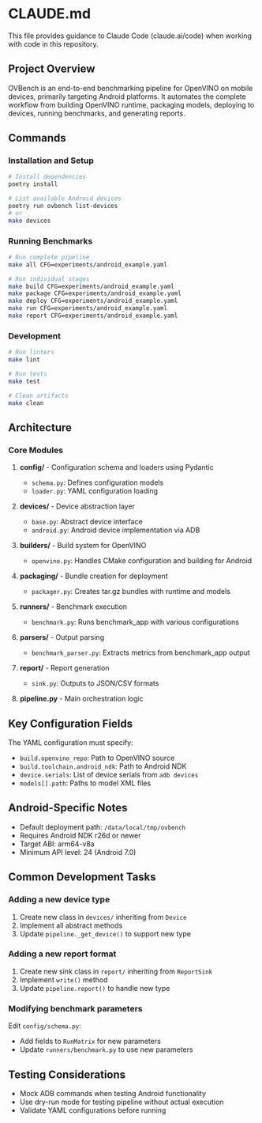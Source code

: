 # CLAUDE.md

This file provides guidance to Claude Code (claude.ai/code) when working with code in this repository.

## Project Overview

OVBench is an end-to-end benchmarking pipeline for OpenVINO on mobile devices, primarily targeting Android platforms. It automates the complete workflow from building OpenVINO runtime, packaging models, deploying to devices, running benchmarks, and generating reports.

## Commands

### Installation and Setup
```bash
# Install dependencies
poetry install

# List available Android devices
poetry run ovbench list-devices
# or
make devices
```

### Running Benchmarks
```bash
# Run complete pipeline
make all CFG=experiments/android_example.yaml

# Run individual stages
make build CFG=experiments/android_example.yaml
make package CFG=experiments/android_example.yaml
make deploy CFG=experiments/android_example.yaml
make run CFG=experiments/android_example.yaml
make report CFG=experiments/android_example.yaml
```

### Development
```bash
# Run linters
make lint

# Run tests
make test

# Clean artifacts
make clean
```

## Architecture

### Core Modules

1. **config/** - Configuration schema and loaders using Pydantic
   - `schema.py`: Defines configuration models
   - `loader.py`: YAML configuration loading

2. **devices/** - Device abstraction layer
   - `base.py`: Abstract device interface
   - `android.py`: Android device implementation via ADB

3. **builders/** - Build system for OpenVINO
   - `openvino.py`: Handles CMake configuration and building for Android

4. **packaging/** - Bundle creation for deployment
   - `packager.py`: Creates tar.gz bundles with runtime and models

5. **runners/** - Benchmark execution
   - `benchmark.py`: Runs benchmark_app with various configurations

6. **parsers/** - Output parsing
   - `benchmark_parser.py`: Extracts metrics from benchmark_app output

7. **report/** - Report generation
   - `sink.py`: Outputs to JSON/CSV formats

8. **pipeline.py** - Main orchestration logic

## Key Configuration Fields

The YAML configuration must specify:
- `build.openvino_repo`: Path to OpenVINO source
- `build.toolchain.android_ndk`: Path to Android NDK
- `device.serials`: List of device serials from `adb devices`
- `models[].path`: Paths to model XML files

## Android-Specific Notes

- Default deployment path: `/data/local/tmp/ovbench`
- Requires Android NDK r26d or newer
- Target ABI: arm64-v8a
- Minimum API level: 24 (Android 7.0)

## Common Development Tasks

### Adding a new device type
1. Create new class in `devices/` inheriting from `Device`
2. Implement all abstract methods
3. Update `pipeline._get_device()` to support new type

### Adding a new report format
1. Create new sink class in `report/` inheriting from `ReportSink`
2. Implement `write()` method
3. Update `pipeline.report()` to handle new type

### Modifying benchmark parameters
Edit `config/schema.py`:
- Add fields to `RunMatrix` for new parameters
- Update `runners/benchmark.py` to use new parameters

## Testing Considerations

- Mock ADB commands when testing Android functionality
- Use dry-run mode for testing pipeline without actual execution
- Validate YAML configurations before running